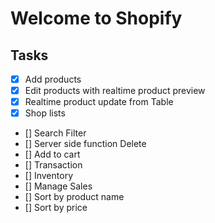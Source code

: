 # Welcome to Shopify

## Tasks 
- [x] Add products
- [x] Edit products with realtime product preview
- [x] Realtime product update from Table
- [x] Shop lists
- [] Search Filter
- [] Server side function Delete
- [] Add to cart
- [] Transaction
- [] Inventory
- [] Manage Sales
- [] Sort by product name
- [] Sort by price

